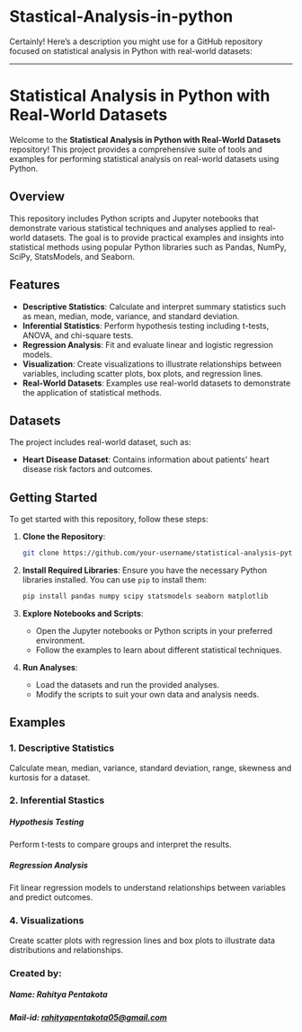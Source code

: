 # Stastical-Analysis-in-python
Certainly! Here’s a description you might use for a GitHub repository focused on statistical analysis in Python with real-world datasets:

---

# Statistical Analysis in Python with Real-World Datasets

Welcome to the **Statistical Analysis in Python with Real-World Datasets** repository! This project provides a comprehensive suite of tools and examples for performing statistical analysis on real-world datasets using Python.

## Overview

This repository includes Python scripts and Jupyter notebooks that demonstrate various statistical techniques and analyses applied to real-world datasets. The goal is to provide practical examples and insights into statistical methods using popular Python libraries such as Pandas, NumPy, SciPy, StatsModels, and Seaborn.

## Features

- **Descriptive Statistics**: Calculate and interpret summary statistics such as mean, median, mode, variance, and standard deviation.
- **Inferential Statistics**: Perform hypothesis testing including t-tests, ANOVA, and chi-square tests.
- **Regression Analysis**: Fit and evaluate linear and logistic regression models.
- **Visualization**: Create visualizations to illustrate relationships between variables, including scatter plots, box plots, and regression lines.
- **Real-World Datasets**: Examples use real-world datasets to demonstrate the application of statistical methods.

## Datasets

The project includes real-world dataset, such as:

- **Heart Disease Dataset**: Contains information about patients' heart disease risk factors and outcomes.

## Getting Started

To get started with this repository, follow these steps:

1. **Clone the Repository**:
   ```bash
   git clone https://github.com/your-username/statistical-analysis-python.git
   ```

2. **Install Required Libraries**:
   Ensure you have the necessary Python libraries installed. You can use `pip` to install them:
   ```bash
   pip install pandas numpy scipy statsmodels seaborn matplotlib
   ```

3. **Explore Notebooks and Scripts**:
   - Open the Jupyter notebooks or Python scripts in your preferred environment.
   - Follow the examples to learn about different statistical techniques.

4. **Run Analyses**:
   - Load the datasets and run the provided analyses.
   - Modify the scripts to suit your own data and analysis needs.

## Examples

### 1. Descriptive Statistics
   Calculate mean, median, variance, standard deviation, range, skewness and kurtosis for a dataset.
   
### 2. Inferential Stastics

##### Hypothesis Testing
Perform t-tests to compare groups and interpret the results.

##### Regression Analysis
Fit linear regression models to understand relationships between variables and predict outcomes.

### 4. Visualizations
   Create scatter plots with regression lines and box plots to illustrate data distributions and relationships.

### Created by:
##### Name: Rahitya Pentakota
##### Mail-id: rahityapentakota05@gmail.com
